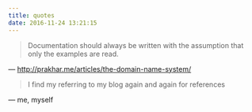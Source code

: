 ```yaml
---
title: quotes
date: 2016-11-24 13:21:15
---
```

> Documentation should always be written with the assumption that only the examples are read.

― http://prakhar.me/articles/the-domain-name-system/

> I find my referring to my blog again and again for references

― me, myself


